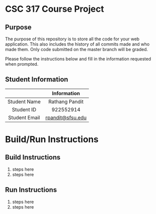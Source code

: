 # CSC 317 Course Project

## Purpose

The purpose of this repository is to store all the code for your web application. This also includes the history of all commits made and who made them. Only code submitted on the master branch will be graded.

Please follow the instructions below and fill in the information requested when prompted.

## Student Information

|               | Information   |
|:-------------:|:-------------:|
| Student Name  | Rathang Pandit     |
| Student ID    | 922552914      |
| Student Email | rpandit@sfsu.edu  |



# Build/Run Instructions

## Build Instructions
1. steps here
2. steps here

## Run Instructions
1. steps here
2. steps here 

